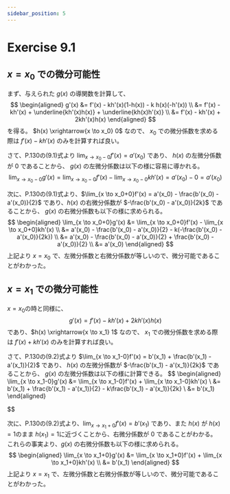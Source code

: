 ```yaml
---
sidebar_position: 5
---
```


# Exercise 9.1
## $x=x_0$ での微分可能性
まず、与えられた $g(x)$ の導関数を計算して、
$$
\begin{aligned}
g'(x) &= f'(x) - kh'(x)(1-h(x)) - k h(x)(-h'(x)) \\
&= f'(x) - kh'(x) + \underline{kh'(x)h(x)} + \underline{kh(x)h'(x)} \\
&= f'(x) - kh'(x) + 2kh'(x)h(x)
\end{aligned}
$$
を得る。 $h(x) \xrightarrow{x \to x_0} 0$ なので、 $x_0$ での微分係数を求める際は $f'(x) - kh'(x)$ のみを計算すれば良い。

さて、P.130の(9.1)式より $\lim_{x \to x_0-0}f'(x) = a'(x_0)$ であり、 $h(x)$ の左微分係数が $0$ であることから、 $g(x)$ の左微分係数は以下の様に容易に導かれる。 
$$
\lim_{x \to x_0-0}g'(x) = \lim_{x \to x_0-0}f'(x) - \lim_{x \to x_0-0}kh'(x)
= a'(x_0) - 0 = a'(x_0)
$$

次に、P.130の(9.1)式より、$\lim_{x \to x_0+0}f'(x) = a'(x_0) - \frac{b'(x_0) - a'(x_0)}{2}$ であり、$h(x)$ の右微分係数が $-\frac{b'(x_0) - a'(x_0)}{2k}$ であることから、 $g(x)$ の右微分係数も以下の様に求められる。
$$
\begin{aligned}
\lim_{x \to x_0+0}g'(x) &= \lim_{x \to x_0+0}f'(x) - \lim_{x \to x_0+0}kh'(x) \\
&= a'(x_0) - \frac{b'(x_0) - a'(x_0)}{2} - k(-\frac{b'(x_0) - a'(x_0)}{2k}) \\
&= a'(x_0) - \frac{b'(x_0) - a'(x_0)}{2} + \frac{b'(x_0) - a'(x_0)}{2} \\
&= a'(x_0)
\end{aligned}
$$
上記より $x = x_0$ で、左微分係数と右微分係数が等しいので、微分可能であることがわかった。

## $x=x_1$ での微分可能性
$x=x_0$の時と同様に、
$$
g'(x) = f'(x) - kh'(x) + 2kh'(x)h(x)
$$
であり、$h(x) \xrightarrow{x \to x_1} 1$ なので、 $x_1$ での微分係数を求める際は $f'(x) + kh'(x)$ のみを計算すれば良い。

さて、P.130の(9.2)式より $\lim_{x \to x_1-0}f'(x) = b'(x_1) + \frac{b'(x_1) - a'(x_1)}{2}$ であり、 $h(x)$ の左微分係数が $-\frac{b'(x_1) - a'(x_1)}{2k}$ であることから、 $g(x)$ の左微分係数は以下の様に計算できる。 
$$
\begin{aligned}
\lim_{x \to x_1-0}g'(x) &= \lim_{x \to x_1-0}f'(x) + \lim_{x \to x_1-0}kh'(x) \\
&= b'(x_1) + \frac{b'(x_1) - a'(x_1)}{2} - k\frac{b'(x_1) - a'(x_1)}{2k} \\
&= b'(x_1)
\end{aligned}

$$

次に、P.130の(9.2)式より、$\lim_{x \to x_1+0}f'(x) = b'(x_1)$ であり、また $h(x)$ が $h(x)=1$のまま $h(x_1) = 1$に近づくことから、右微分係数が $0$ であることがわかる。 これらの事実より、$g(x)$ の右微分係数も以下の様に求められる。
$$
\begin{aligned}
\lim_{x \to x_1+0}g'(x) &= \lim_{x \to x_1+0}f'(x) + \lim_{x \to x_1+0}kh'(x) \\
&= b'(x_1)
\end{aligned}
$$
上記より $x = x_1$ で、左微分係数と右微分係数が等しいので、微分可能であることがわかった。